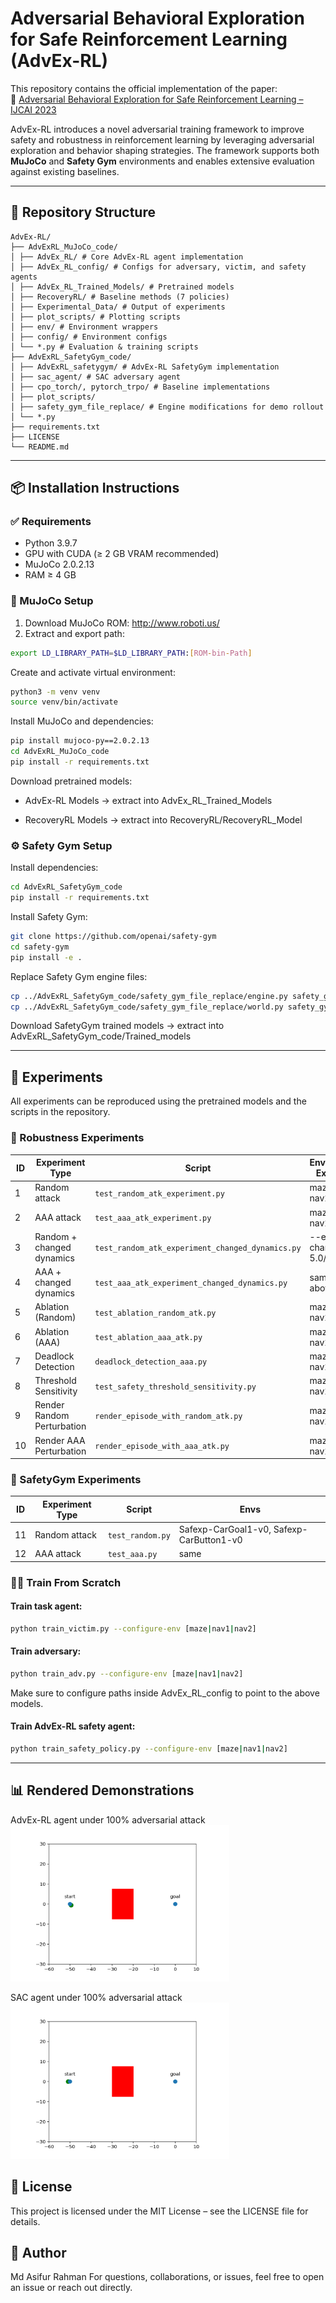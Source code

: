 # Adversarial Behavioral Exploration for Safe Reinforcement Learning (AdvEx-RL)

This repository contains the official implementation of the paper:  
📄 [Adversarial Behavioral Exploration for Safe Reinforcement Learning – IJCAI 2023](https://www.ijcai.org/proceedings/2023/54)

AdvEx-RL introduces a novel adversarial training framework to improve safety and robustness in reinforcement learning by leveraging adversarial exploration and behavior shaping strategies. The framework supports both **MuJoCo** and **Safety Gym** environments and enables extensive evaluation against existing baselines.

---

## 📂 Repository Structure
```
AdvEx-RL/
├── AdvExRL_MuJoCo_code/
│ ├── AdvEx_RL/ # Core AdvEx-RL agent implementation
│ ├── AdvEx_RL_config/ # Configs for adversary, victim, and safety agents
│ ├── AdvEx_RL_Trained_Models/ # Pretrained models
│ ├── RecoveryRL/ # Baseline methods (7 policies)
│ ├── Experimental_Data/ # Output of experiments
│ ├── plot_scripts/ # Plotting scripts
│ ├── env/ # Environment wrappers
│ ├── config/ # Environment configs
│ └── *.py # Evaluation & training scripts
├── AdvExRL_SafetyGym_code/
│ ├── AdvExRL_safetygym/ # AdvEx-RL SafetyGym implementation
│ ├── sac_agent/ # SAC adversary agent
│ ├── cpo_torch/, pytorch_trpo/ # Baseline implementations
│ ├── plot_scripts/
│ ├── safety_gym_file_replace/ # Engine modifications for demo rollout
│ └── *.py
├── requirements.txt
├── LICENSE
└── README.md
```


---

## 📦 Installation Instructions

### ✅ Requirements

- Python 3.9.7  
- GPU with CUDA (≥ 2 GB VRAM recommended)  
- MuJoCo 2.0.2.13  
- RAM ≥ 4 GB  

### 🔧 MuJoCo Setup

1. Download MuJoCo ROM: http://www.roboti.us/
2. Extract and export path:
```bash
export LD_LIBRARY_PATH=$LD_LIBRARY_PATH:[ROM-bin-Path]
```
Create and activate virtual environment:
```bash
python3 -m venv venv
source venv/bin/activate
```
Install MuJoCo and dependencies:
```bash
pip install mujoco-py==2.0.2.13
cd AdvExRL_MuJoCo_code
pip install -r requirements.txt
```
Download pretrained models:
- AdvEx-RL Models → extract into AdvEx_RL_Trained_Models

- RecoveryRL Models → extract into RecoveryRL/RecoveryRL_Model

### ⚙️ Safety Gym Setup
Install dependencies:
```bash
cd AdvExRL_SafetyGym_code
pip install -r requirements.txt
```
Install Safety Gym:

```bash
git clone https://github.com/openai/safety-gym
cd safety-gym
pip install -e .
```
Replace Safety Gym engine files:
```bash
cp ../AdvExRL_SafetyGym_code/safety_gym_file_replace/engine.py safety_gym/envs/
cp ../AdvExRL_SafetyGym_code/safety_gym_file_replace/world.py safety_gym/envs/
```
Download SafetyGym trained models → extract into AdvExRL_SafetyGym_code/Trained_models

---

## 🚀 Experiments
All experiments can be reproduced using the pretrained models and the scripts in the repository.

### 🔬 Robustness Experiments
| ID | Experiment Type            | Script                                           | Environment Examples      |
| -- | -------------------------- | ------------------------------------------------ | ------------------------- |
| 1  | Random attack              | `test_random_atk_experiment.py`                  | maze, nav1, nav2          |
| 2  | AAA attack                 | `test_aaa_atk_experiment.py`                     | maze, nav1, nav2          |
| 3  | Random + changed dynamics  | `test_random_atk_experiment_changed_dynamics.py` | --env-change 5.0/10.0/... |
| 4  | AAA + changed dynamics     | `test_aaa_atk_experiment_changed_dynamics.py`    | same as above             |
| 5  | Ablation (Random)          | `test_ablation_random_atk.py`                    | maze, nav1, nav2          |
| 6  | Ablation (AAA)             | `test_ablation_aaa_atk.py`                       | maze, nav1, nav2          |
| 7  | Deadlock Detection         | `deadlock_detection_aaa.py`                      | maze, nav1, nav2          |
| 8  | Threshold Sensitivity      | `test_safety_threshold_sensitivity.py`           | maze, nav1, nav2          |
| 9  | Render Random Perturbation | `render_episode_with_random_atk.py`              | maze, nav1, nav2          |
| 10 | Render AAA Perturbation    | `render_episode_with_aaa_atk.py`                 | maze, nav1, nav2          |


### 🧪 SafetyGym Experiments
| ID | Experiment Type | Script           | Envs                                     |
| -- | --------------- | ---------------- | ---------------------------------------- |
| 11 | Random attack   | `test_random.py` | Safexp-CarGoal1-v0, Safexp-CarButton1-v0 |
| 12 | AAA attack      | `test_aaa.py`    | same                                     |


### 🏋️‍♂️ Train From Scratch
#### Train task agent:
```bash
python train_victim.py --configure-env [maze|nav1|nav2]
```
#### Train adversary:
```bash
python train_adv.py --configure-env [maze|nav1|nav2]
```
Make sure to configure paths inside AdvEx_RL_config to point to the above models.
#### Train AdvEx-RL safety agent:
```bash
python train_safety_policy.py --configure-env [maze|nav1|nav2]
```

---

## 📊 Rendered Demonstrations
AdvEx-RL agent under 100% adversarial attack
<img src="rendered_fig.gif" width="350" height="250"/>

SAC agent under 100% adversarial attack
<img src="SAC_rendered_fig.gif" width="350" height="250"/>

## 📄 License
This project is licensed under the MIT License – see the LICENSE file for details.

## 👤 Author
Md Asifur Rahman
For questions, collaborations, or issues, feel free to open an issue or reach out directly.
